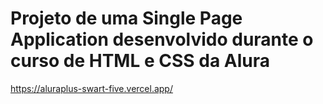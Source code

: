 # Projeto de uma Single Page Application desenvolvido durante o curso de HTML e CSS da Alura

https://aluraplus-swart-five.vercel.app/
